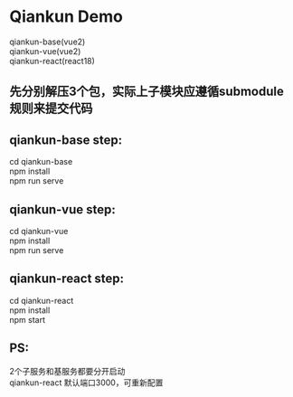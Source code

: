 # Qiankun Demo
qiankun-base(vue2)  
qiankun-vue(vue2)  
qiankun-react(react18)  

## 先分别解压3个包，实际上子模块应遵循submodule规则来提交代码

## qiankun-base step:
cd qiankun-base  
npm install  
npm run serve  

## qiankun-vue step:
cd qiankun-vue  
npm install  
npm run serve  

## qiankun-react step:
cd qiankun-react  
npm install  
npm start  

## PS:
2个子服务和基服务都要分开启动  
qiankun-react 默认端口3000，可重新配置  